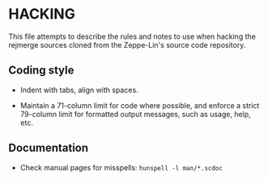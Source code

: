 HACKING
=======

This file attempts to describe the rules and notes to use when hacking
the rejmerge sources cloned from the Zeppe-Lin's source code
repository.


Coding style
------------

* Indent with tabs, align with spaces.

* Maintain a 71-column limit for code where possible, and enforce a
  strict 79-column limit for formatted output messages, such as usage,
  help, etc.


Documentation
-------------

* Check manual pages for misspells: `hunspell -l man/*.scdoc`
